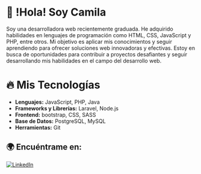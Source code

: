 # 👋 !Hola! Soy Camila

Soy una desarrolladora web recientemente graduada. He adquirido habilidades en lenguajes de
programación como HTML, CSS, JavaScript y PHP, entre otros. Mi objetivo es aplicar mis conocimientos y seguir aprendiendo para ofrecer soluciones web innovadoras y efectivas. Estoy en busca de oportunidades para contribuir a proyectos desafiantes y seguir desarrollando mis habilidades en el campo del desarrollo web.

# 🔥 Mis Tecnologías
- **Lenguajes:** JavaScript, PHP, Java
- **Frameworks y Librerías:** Laravel, Node.js 
- **Frontend:** bootstrap, CSS, SASS
- **Base de Datos:** PostgreSQL, MySQL  
- **Herramientas:** Git

## 🌍 Encuéntrame en:
[![LinkedIn](https://img.shields.io/badge/LinkedIn-blue?logo=linkedin)](https://linkedin.com/in/camilamartinez20)  
